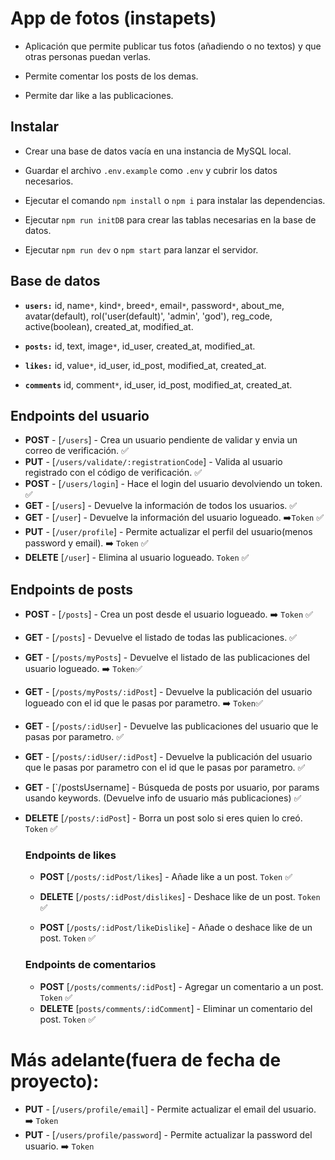 # App de fotos (instapets)

- Aplicación que permite publicar tus fotos (añadiendo o no textos) y que otras personas puedan verlas.

- Permite comentar los posts de los demas.

- Permite dar like a las publicaciones.

## Instalar

- Crear una base de datos vacía en una instancia de MySQL local.

- Guardar el archivo `.env.example` como `.env` y cubrir los datos necesarios.

- Ejecutar el comando `npm install` o `npm i` para instalar las dependencias.

- Ejecutar `npm run initDB` para crear las tablas necesarias en la base de datos.

- Ejecutar `npm run dev` o `npm start` para lanzar el servidor.

## Base de datos

- **`users:`** id, name`*`, kind`*`, breed`*`, email`*`, password`*`, about_me, avatar(default), rol('user(default)', 'admin', 'god'), reg_code, active(boolean), created_at,
  modified_at.

- **`posts:`** id, text, image`*`, id_user, created_at, modified_at.

- **`likes:`** id, value`*`, id_user, id_post, modified_at, created_at.

- **`comments`** id, comment`*`, id_user, id_post, modified_at, created_at.

## Endpoints del usuario

- **POST** - [`/users`] - Crea un usuario pendiente de validar y envia un correo de verificación. ✅
- **PUT** - [`/users/validate/:registrationCode`] - Valida al usuario registrado con el código de verificación. ✅
- **POST** - [`/users/login`] - Hace el login del usuario devolviendo un token. ✅
- **GET** - [`/users`] - Devuelve la información de todos los usuarios. ✅
- **GET** - [`/user`] - Devuelve la información del usuario logueado. ➡️`Token` ✅
- **PUT** - [`/user/profile`] - Permite actualizar el perfil del usuario(menos password y email). ➡️ `Token` ✅
- **DELETE** [`/user`] - Elimina al usuario logueado. `Token` ✅

## Endpoints de posts

- **POST** - [`/posts`] - Crea un post desde el usuario logueado. ➡️ `Token` ✅
- **GET** - [`/posts`] - Devuelve el listado de todas las publicaciones. ✅
- **GET** - [`/posts/myPosts`] - Devuelve el listado de las publicaciones del usuario logueado. ➡️ `Token`✅
- **GET** - [`/posts/myPosts/:idPost`] - Devuelve la publicación del usuario logueado con el id que le pasas por parametro. ➡️ `Token`✅
- **GET** - [`/posts/:idUser`] - Devuelve las publicaciones del usuario que le pasas por parametro. ✅
- **GET** - [`/posts/:idUser/:idPost`] - Devuelve la publicación del usuario que le pasas por parametro con el id que le pasas por parametro. ✅
- **GET** - [`/postsUsername] - Búsqueda de posts por usuario, por params usando keywords. (Devuelve info de usuario más publicaciones) ✅
- **DELETE** [`/posts/:idPost`] - Borra un post solo si eres quien lo creó. `Token` ✅

  ### Endpoints de likes

  - **POST** [`/posts/:idPost/likes`] - Añade like a un post. `Token` ✅
  - **DELETE** [`/posts/:idPost/dislikes`] - Deshace like de un post. `Token` ✅

  - **POST** [`/posts/:idPost/likeDislike`] - Añade o deshace like de un post. `Token` ✅

  ### Endpoints de comentarios

  - **POST** [`/posts/comments/:idPost`] - Agregar un comentario a un post. `Token` ✅
  - **DELETE** [`posts/comments/:idComment`] - Eliminar un comentario del post. `Token` ✅

# Más adelante(fuera de fecha de proyecto):

- **PUT** - [`/users/profile/email`] - Permite actualizar el email del usuario. ➡️ `Token`
- **PUT** - [`/users/profile/password`] - Permite actualizar la password del usuario. ➡️ `Token`
